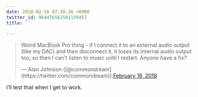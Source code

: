 ```yaml
---
date: 2018-02-16 07:28:26 +0000
twitter_id: 964476562581139457
title: ''

---
```

<blockquote class="twitter-tweet"><p lang="en" dir="ltr">Weird MacBook Pro thing - if I connect it to an external audio output (like my DAC) and then disconnect it, it loses its internal audio output too, so then I can&#39;t listen to music until I restart. Anyone have a fix?</p>&mdash; Alan Johnson ([@commondream](https://twitter.com/commondream)) <a href="https://twitter.com/commondream/status/964474265717309440?ref_src=twsrc%5Etfw">February 16, 2018</a></blockquote>
<script async src="https://platform.twitter.com/widgets.js" charset="utf-8"></script>

I’ll test that when I get to work.

